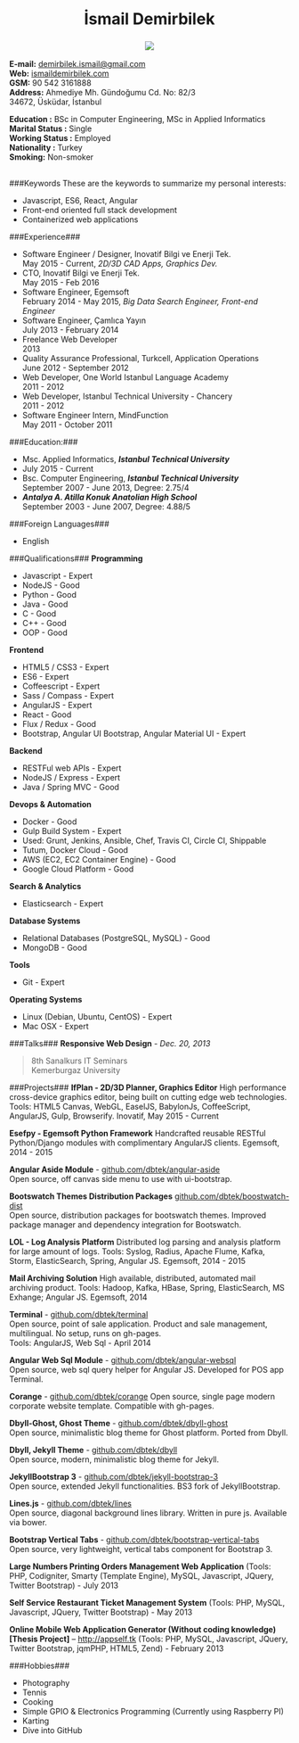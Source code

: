 <h1 align="center">
  İsmail Demirbilek
</h1>
<h3 align="center">
  <img src ="../../blob/master/image.png?raw=true"/>
</h3>

**E-mail:**  demirbilek.ismail@gmail.com    
**Web:**     [ismaildemirbilek.com](http://ismaildemirbilek.com)  
**GSM:**     90 542 3161888  
**Address:** Ahmediye Mh. Gündoğumu Cd. No: 82/3  
34672, Üsküdar, İstanbul
     
**Education :** BSc in Computer Engineering, MSc in Applied Informatics  
**Marital Status :** Single  
**Working Status :** Employed  
**Nationality :** Turkey  
**Smoking:** Non-smoker  

<h2></h2>

###Keywords
These are the keywords to summarize my personal interests:  
* Javascript, ES6, React, Angular
* Front-end oriented full stack development
* Containerized web applications

###Experience###
- Software Engineer / Designer, Inovatif Bilgi ve Enerji Tek.  
  May 2015 - Current, *2D/3D CAD Apps, Graphics Dev.*
- CTO, Inovatif Bilgi ve Enerji Tek.  
  May 2015 - Feb 2016
- Software Engineer, Egemsoft  
  February 2014 - May 2015, *Big Data Search Engineer, Front-end Engineer*  
- Software Engineer, Çamlıca Yayın  
  July 2013 - February 2014
- Freelance Web Developer  
  2013
- Quality Assurance Professional, Turkcell, Application Operations  
  June 2012 - September 2012
- Web Developer, One World Istanbul Language Academy  
  2011 - 2012
- Web Developer, Istanbul Technical University - Chancery  
  2011 - 2012
- Software Engineer Intern, MindFunction  
  May 2011 - October 2011

###Education:###
- Msc. Applied Informatics, ***Istanbul Technical University***
- July 2015 - Current
- Bsc. Computer Engineering, ***Istanbul Technical University***  
  September 2007 - June 2013, Degree: 2.75/4  
- ***Antalya A. Atilla Konuk Anatolian High School***  
  September 2003 - June 2007, Degree: 4.88/5  
  
###Foreign Languages###
- English  

###Qualifications###
**Programming**
* Javascript - Expert
* NodeJS - Good
* Python - Good
* Java - Good
* C - Good
* C++ - Good
* OOP - Good

**Frontend**
* HTML5 / CSS3 - Expert
* ES6 - Expert
* Coffeescript - Expert
* Sass / Compass - Expert
* AngularJS - Expert
* React - Good
* Flux / Redux - Good
* Bootstrap, Angular UI Bootstrap, Angular Material UI - Expert

**Backend**
* RESTFul web APIs - Expert
* NodeJS  / Express - Expert
* Java / Spring MVC - Good
  
**Devops & Automation**
* Docker - Good
* Gulp Build System - Expert
* Used: Grunt, Jenkins, Ansible, Chef, Travis CI, Circle CI, Shippable
* Tutum, Docker Cloud - Good
* AWS (EC2, EC2 Container Engine) - Good
* Google Cloud Platform - Good
  
**Search & Analytics**
* Elasticsearch - Expert

**Database Systems**
* Relational Databases (PostgreSQL, MySQL) - Good
* MongoDB - Good

**Tools**
* Git - Expert

**Operating Systems**
* Linux (Debian, Ubuntu, CentOS) - Expert
* Mac OSX - Expert

###Talks###
**Responsive Web Design** - *Dec. 20, 2013*   
>8th Sanalkurs IT Seminars  
>Kemerburgaz University

###Projects###
**IfPlan - 2D/3D Planner, Graphics Editor**
High performance cross-device graphics editor, being built on cutting edge web technologies.
Tools: HTML5 Canvas, WebGL, EaselJS, BabylonJs, CoffeeScript, AngularJS, Gulp, Browserify.
Inovatif, May 2015 - Current

**Esefpy - Egemsoft Python Framework**
Handcrafted reusable RESTful Python/Django modules with complimentary AngularJS clients.
Egemsoft, 2014 - 2015

**Angular Aside Module** - [github.com/dbtek/angular-aside](http://github.com/dbtek/angular-aside)  
Open source, off canvas side menu to use with ui-bootstrap.

**Bootswatch Themes Distribution Packages** [github.com/dbtek/boostwatch-dist](http://github.com/dbtek/bootswatch-dist)  
Open source, distribution packages for bootswatch themes. Improved package manager and dependency integration for Bootswatch.

**LOL - Log Analysis Platform**
Distributed log parsing and analysis platform for large amount of logs.
Tools: Syslog, Radius, Apache Flume, Kafka, Storm, ElasticSearch, Spring, Angular JS.
Egemsoft, 2014 - 2015

**Mail Archiving Solution**
High available, distributed, automated mail archiving product.
Tools: Hadoop, Kafka, HBase, Spring, ElasticSearch, MS Exhange; Angular JS.
Egemsoft, 2014

**Terminal** - [github.com/dbtek/terminal](http://github.com/dbtek/terminal)  
Open source, point of sale application. Product and sale management, multilingual. No setup, runs on gh-pages.  
Tools: AngularJS, Web Sql - April 2014

**Angular Web Sql Module** - [github.com/dbtek/angular-websql](http://github.com/dbtek/angular-websql)  
Open source, web sql query helper for Angular JS. Developed for POS app Terminal.  

**Corange** - [github.com/dbtek/corange](http://github.com/dbtek/corange)
Open source, single page modern corporate website template. Compatible with gh-pages.

**Dbyll-Ghost, Ghost Theme** - [github.com/dbtek/dbyll-ghost](http://github.com/dbtek/dbyll-ghost)  
Open source, minimalistic blog theme for Ghost platform. Ported from Dbyll.

**Dbyll, Jekyll Theme** - [github.com/dbtek/dbyll](http://github.com/dbtek/dbyll)  
Open source, modern, minimalistic blog theme for Jekyll.  

**JekyllBootstrap 3** - [github.com/dbtek/jekyll-bootstrap-3](http://github.com/dbtek/jekyll-bootstrap-3)  
Open source, extended Jekyll functionalities. BS3 fork of JekyllBootstrap.  

**Lines.js** - [github.com/dbtek/lines](http://github.com/dbtek/lines)  
Open source, diagonal background lines library. Written in pure js. Available via bower.  

**Bootstrap Vertical Tabs** - [github.com/dbtek/bootstrap-vertical-tabs](http://github.com/dbtek/bootstrap-vertical-tabs)  
Open source, very lightweight, vertical tabs component for Bootstrap 3.  

**Large Numbers Printing Orders Management Web Application**
(Tools: PHP, Codigniter,  Smarty (Template Engine), MySQL, Javascript, JQuery, Twitter Bootstrap) - July 2013

**Self Service Restaurant Ticket Management System**
(Tools: PHP, MySQL, Javascript, JQuery, Twitter Bootstrap) - May 2013  

**Online Mobile Web Application Generator (Without coding knowledge) [Thesis Project]** – http://appself.tk
(Tools: PHP, MySQL, Javascript, JQuery, Twitter Bootstrap, jqmPHP, HTML5, Zend) - February 2013

###Hobbies###

* Photography
* Tennis
* Cooking
* Simple GPIO & Electronics Programming (Currently using Raspberry PI)
* Karting
* Dive into GitHub
